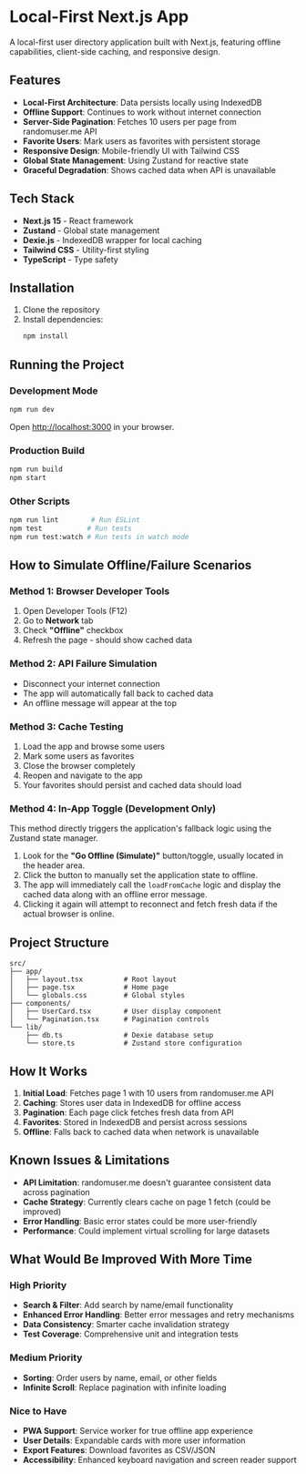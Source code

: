 # Local-First Next.js App

A local-first user directory application built with Next.js, featuring offline capabilities, client-side caching, and responsive design.

## Features

- **Local-First Architecture**: Data persists locally using IndexedDB
- **Offline Support**: Continues to work without internet connection
- **Server-Side Pagination**: Fetches 10 users per page from randomuser.me API
- **Favorite Users**: Mark users as favorites with persistent storage
- **Responsive Design**: Mobile-friendly UI with Tailwind CSS
- **Global State Management**: Using Zustand for reactive state
- **Graceful Degradation**: Shows cached data when API is unavailable

## Tech Stack

- **Next.js 15** - React framework
- **Zustand** - Global state management
- **Dexie.js** - IndexedDB wrapper for local caching
- **Tailwind CSS** - Utility-first styling
- **TypeScript** - Type safety

## Installation

1. Clone the repository
2. Install dependencies:
   ```bash
   npm install
   ```

## Running the Project

### Development Mode

```bash
npm run dev
```

Open [http://localhost:3000](http://localhost:3000) in your browser.

### Production Build

```bash
npm run build
npm start
```

### Other Scripts

```bash
npm run lint        # Run ESLint
npm test           # Run tests
npm run test:watch # Run tests in watch mode
```

## How to Simulate Offline/Failure Scenarios

### Method 1: Browser Developer Tools

1. Open Developer Tools (F12)
2. Go to **Network** tab
3. Check **"Offline"** checkbox
4. Refresh the page - should show cached data

### Method 2: API Failure Simulation

- Disconnect your internet connection
- The app will automatically fall back to cached data
- An offline message will appear at the top

### Method 3: Cache Testing

1. Load the app and browse some users
2. Mark some users as favorites
3. Close the browser completely
4. Reopen and navigate to the app
5. Your favorites should persist and cached data should load

### Method 4: In-App Toggle (Development Only)

This method directly triggers the application's fallback logic using the Zustand state manager.

1.  Look for the **"Go Offline (Simulate)"** button/toggle, usually located in the header area.
2.  Click the button to manually set the application state to offline.
3.  The app will immediately call the `loadFromCache` logic and display the cached data along with an offline error message.
4.  Clicking it again will attempt to reconnect and fetch fresh data if the actual browser is online.

## Project Structure

```
src/
├── app/
│   ├── layout.tsx          # Root layout
│   ├── page.tsx            # Home page
│   └── globals.css         # Global styles
├── components/
│   ├── UserCard.tsx        # User display component
│   └── Pagination.tsx      # Pagination controls
└── lib/
    ├── db.ts               # Dexie database setup
    └── store.ts            # Zustand store configuration
```

## How It Works

1. **Initial Load**: Fetches page 1 with 10 users from randomuser.me API
2. **Caching**: Stores user data in IndexedDB for offline access
3. **Pagination**: Each page click fetches fresh data from API
4. **Favorites**: Stored in IndexedDB and persist across sessions
5. **Offline**: Falls back to cached data when network is unavailable

## Known Issues & Limitations

- **API Limitation**: randomuser.me doesn't guarantee consistent data across pagination
- **Cache Strategy**: Currently clears cache on page 1 fetch (could be improved)
- **Error Handling**: Basic error states could be more user-friendly
- **Performance**: Could implement virtual scrolling for large datasets

## What Would Be Improved With More Time

### High Priority

- **Search & Filter**: Add search by name/email functionality
- **Enhanced Error Handling**: Better error messages and retry mechanisms
- **Data Consistency**: Smarter cache invalidation strategy
- **Test Coverage**: Comprehensive unit and integration tests

### Medium Priority

- **Sorting**: Order users by name, email, or other fields
- **Infinite Scroll**: Replace pagination with infinite loading

### Nice to Have

- **PWA Support**: Service worker for true offline app experience
- **User Details**: Expandable cards with more user information
- **Export Features**: Download favorites as CSV/JSON
- **Accessibility**: Enhanced keyboard navigation and screen reader support
